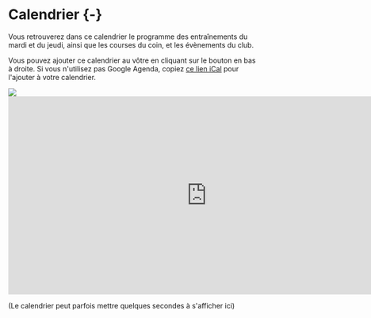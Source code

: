

# Calendrier {-}

Vous retrouverez dans ce calendrier le programme des entraînements du mardi et du jeudi, ainsi que les courses du coin, et les évènements du club.

Vous pouvez ajouter ce calendrier au vôtre en cliquant sur le bouton en bas à droite.
Si vous n'utilisez pas Google Agenda, copiez [ce lien iCal](https://calendar.google.com/calendar/ical/6c500f8477e391525c62ee82fe0416a3caa043fd8c17eb20da1beebb48f21dbe%40group.calendar.google.com/public/basic.ics) pour l'ajouter à votre calendrier.

<!-- http://stackoverflow.com/questions/11122249/scale-iframe-css-width-100-like-an-image -->
<div class="h_iframe">
<img class="ratio" src="http://placehold.it/16x12"/>
<iframe src="https://calendar.google.com/calendar/embed?src=6c500f8477e391525c62ee82fe0416a3caa043fd8c17eb20da1beebb48f21dbe%40group.calendar.google.com&ctz=Europe%2FParis&wkst=2" style="border: 0" width="800" height="400" frameborder="0" scrolling="no"></iframe>
</div>

(Le calendrier peut parfois mettre quelques secondes à s'afficher ici)
